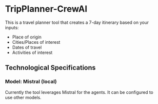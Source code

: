 # TripPlanner-CrewAI

This is a travel planner tool that creates a 7-day itinerary based on your inputs:

- Place of origin
- Cities/Places of interest
- Dates of travel
- Activities of interest

## Technological Specifications

### Model: Mistral (local)
Currently the tool leverages Mistral for the agents. It can be configured to use other models.

